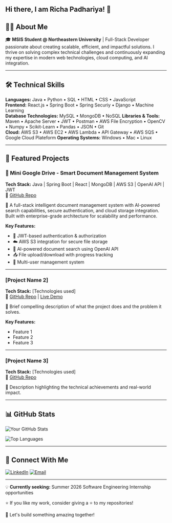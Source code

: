 ## Hi there, I am Richa Padhariya! 👋

<!--
**Richa-04/Richa-04** is a ✨ _special_ ✨ repository because its `README.md` (this file) appears on your GitHub profile.

Here are some ideas to get you started:

- 🔭 I’m currently working on ...
- 🌱 I’m currently learning ...
- 👯 I’m looking to collaborate on ...
- 🤔 I’m looking for help with ...
- 💬 Ask me about ...
- 📫 How to reach me: ...
- 😄 Pronouns: ...
- ⚡ Fun fact: ...
-->
## 👨‍💻 About Me

🎓 **MSIS Student @ Northeastern University** | Full-Stack Developer passionate about creating scalable, efficient, and impactful solutions. I thrive on solving complex technical challenges and continuously expanding my expertise in modern web technologies, cloud computing, and AI integration.

---

## 🛠️ Technical Skills

**Languages:** Java • Python  • SQL • HTML • CSS • JavaScript  
**Frontend:** React.js • Spring Boot • Spring Securiy • Django • Machine Learning  
**Database Technologies:** MySQL • MongoDB • NoSQL
**Libraries & Tools:** Maven • Apache Server • JWT • Postman • AWS File Encryption • OpenCV • Numpy • Scikit-Learn • Pandas • JSON • Git  
**Cloud:** AWS S3 • AWS EC2 • AWS Lambda • API Gateway • AWS SQS • Google Cloud Plateform
**Operating Systems:** Windows • Mac • Linux

---

## 🚀 Featured Projects

### 📂 Mini Google Drive - Smart Document Management System
**Tech Stack:** Java | Spring Boot | React | MongoDB | AWS S3 | OpenAI API | JWT  
🔗 [GitHub Repo](YOUR_REPO_LINK)

🚀 A full-stack intelligent document management system with AI-powered search capabilities, secure authentication, and cloud storage integration. Built with enterprise-grade architecture for scalability and performance.

**Key Features:**
- 🔐 JWT-based authentication & authorization
- ☁️ AWS S3 integration for secure file storage
- 🤖 AI-powered document search using OpenAI API
- 📤 File upload/download with progress tracking
- 👥 Multi-user management system

---

### [Project Name 2]
**Tech Stack:** [Technologies used]  
🔗 [GitHub Repo](YOUR_REPO_LINK) | [Live Demo](DEMO_LINK)

🚀 Brief compelling description of what the project does and the problem it solves.

**Key Features:**
- Feature 1
- Feature 2
- Feature 3

---

### [Project Name 3]
**Tech Stack:** [Technologies used]  
🔗 [GitHub Repo](YOUR_REPO_LINK)

🚀 Description highlighting the technical achievements and real-world impact.

---

## 📊 GitHub Stats

![Your GitHub Stats](https://github-readme-stats.vercel.app/api?username=YOUR_USERNAME&show_icons=true&theme=radical)

![Top Languages](https://github-readme-stats.vercel.app/api/top-langs/?username=YOUR_USERNAME&layout=compact&theme=radical)

---

## 🤝 Connect With Me

[![LinkedIn](https://img.shields.io/badge/LinkedIn-0077B5?style=for-the-badge&logo=linkedin&logoColor=white)](https://linkedin.com/in/your-profile)
[![Email](https://img.shields.io/badge/Email-D14836?style=for-the-badge&logo=gmail&logoColor=white)](mailto:your.email@example.com)

---

💡 **Currently seeking:** Summer 2026 Software Engineering Internship opportunities

⭐ If you like my work, consider giving a ⭐ to my repositories!

🚀 Let's build something amazing together!
